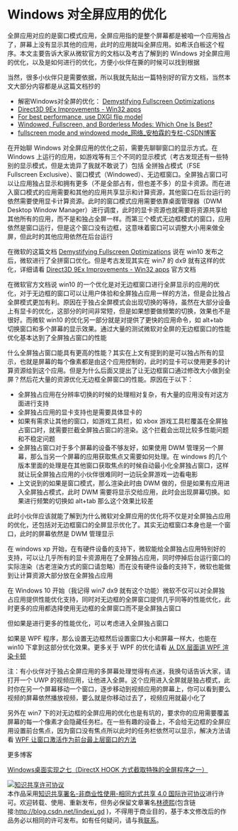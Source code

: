 # Windows 对全屏应用的优化

全屏应用对应的是窗口模式应用，全屏应用指的是整个屏幕都是被咱一个应用独占了，屏幕上没有显示其他的应用，此时的应用就叫全屏应用。如希沃白板这个程序。本文主要告诉大家从微软官方的文档以及考古了解到的 Windows 对全屏应用的优化，以及是如何进行的优化，方便小伙伴在撕的时候可以找到根据

<!--more-->
<!-- 发布 -->

当然，很多小伙伴只是需要依据，所以我就先贴出一篇特别好的官方文档，当然本文大部分内容都是从这篇文档抄的

- 解密Windows对全屏的优化： [Demystifying Fullscreen Optimizations](https://devblogs.microsoft.com/directx/demystifying-full-screen-optimizations/ )
- [Direct3D 9Ex Improvements - Win32 apps](https://docs.microsoft.com/en-us/windows/win32/direct3darticles/direct3d-9ex-improvements )
- [For best performance, use DXGI flip model](https://devblogs.microsoft.com/directx/dxgi-flip-model/ )
- [Windowed, Fullscreen, and Borderless Modes: Which One Is Best?](https://www.makeuseof.com/tag/windowed-fullscreen-borderless-modes/ )
- [fullscreen mode and windowed mode_网络_安柏霖的专栏-CSDN博客](https://blog.csdn.net/toughbro/article/details/82926100 ) 

在开始聊 Windows 对全屏应用的优化之前，需要先聊聊窗口的显示方式。在 Windows 上运行的应用，如游戏等有三个不同的显示模式（考古发现还有一些特别的显示模式，但是太诡异了我就不敢说了）包括 全拼独占模式（FSE Fullscreen Exclusive）、窗口模式（Windowed）、无边框窗口。全屏独占窗口可以让应用独占显示和拥有更多（不是全部占有，但也差不多）的显卡资源。而在进入窗口模式的应用需要和其他的应用共享显示和计算资源，其他窗口在后台运行的依然需要使用显卡计算资源。此时的窗口模式应用需要依靠桌面管理器（DWM Desktop Window Manager）进行调度，此时的显卡资源也就需要将资源共享给其他所有的应用，而不是和独占全屏一样。而第三个模式无边框模式的窗口，应用依然是窗口运行，但是这个窗口没有边框，这意味着窗口可以调整大小用来做全屏，但此时的其他应用依然在后台运行

在微软的这篇文档  [Demystifying Fullscreen Optimizations](https://devblogs.microsoft.com/directx/demystifying-full-screen-optimizations/ ) 说在 win10 发布之后，微软进行了全拼窗口优化。但是考古发现其实在 win7 的 dx9 就有这样的优化，详细请看  [Direct3D 9Ex Improvements - Win32 apps](https://docs.microsoft.com/en-us/windows/win32/direct3darticles/direct3d-9ex-improvements ) 官方文档

在微软官方文档说 win10 的一个优化是对无边框窗口进行全屏显示的应用的优化，对于无边框的窗口可以让用户体验和全屏独占应用一样的方法，但是会比独占全屏模式更加有利。原因在于独占全屏模式会出现切换的等待，虽然在大部分设备上有显卡的优化，这部分的时间非常短，但是如果想要做频繁的切换，效果也不是很好。而微软 win10 的优化另一部分就是对提供了更快的应用命令，如 alt+tab 切换窗口和多个屏幕的显示效果。通过大量的测试微软对全屏的无边框窗口的性能优化基本达到了全屏独占窗口的性能

什么全屏独占窗口能具有更高的性能？其实在上文有提到的是可以独占所有的显示，也就是屏幕的每个像素都是由这个应用控制的，此时的显卡可以使用更多的计算资源给到这个应用。但是为什么后面又提出了让无边框窗口通过修改大小做到全屏？然后花大量的资源优化无边框全屏窗口的性能。原因在于以下：

- 全屏独占应用在分辨率切换的时候的处理相对复杂，有大量的应用没有对这方面进行支持
- 全屏独占应用的显卡支持也是需要具体显卡的
- 如果有需求让其他的窗口，如游戏工具栏，如 xbox 游戏工具栏覆盖在全屏独占窗口时，就需要拦截全屏独占窗口的渲染。这个拦截会出现比较多性能问题和不稳定问题
- 全屏独占窗口对于多个屏幕的设备不够友好，如果使用 DWM 管理另一个屏幕，那么当另一个屏幕的应用获取焦点又需要如何处理。在 windows 的几个版本里面的处理是在其他窗口获取焦点的时候自动最小化全屏独占窗口，这样就让玩全屏独占应用的小伙伴很难同时一边玩全屏游戏一边看电影
- 上文说到的如果是窗口模式，那么渲染此时由 DWM 做的，但是如果有应用进入全屏独占模式，此时 DWM 需要将显示交给应用，此时会出现屏幕切换。如果进行频繁的切换如 alt+tab 那么这个效果比较差

此时小伙伴应该就能了解到为什么微软对全屏应用的优化将不仅是对全屏独占应用的优化，还包括对无边框窗口的全屏显示优化了。其实无边框窗口本身也是一个窗口，此时的屏幕依然是 DWM 管理显示

在 windows xp 开始，在有硬件设备的支持下，微软能给全屏独占应用特别好的支持，可以让几乎所有的显卡资源用在了全屏独占应用，同时停掉后台运行窗口的实际渲染（古老渲染方式的窗口请忽略）而在没有硬件设备的支持下，微软也能做到让计算资源大部分放在全屏独占应用

在 Windows 10 开始（我记得 win7 dx9 就有这个功能）微软不仅可以对全屏独占应用提供性能优化支持，同时对无边框的全屏窗口提供几乎同等的性能优化，此时更多的应用都选择使用无边框的全屏窗口而不是全屏独占窗口

但如果是进行更多的性能优化，可以考虑进入全屏独占窗口

如果是 WPF 程序，那么设置无边框然后设置窗口大小和屏幕一样大，也能在 win10 下拿到这部分优化效果。更多关于 WPF 的优化请看 [从 DX 层面讲 WPF 渲染卡顿](https://blog.lindexi.com/post/%E4%BB%8E-DX-%E5%B1%82%E9%9D%A2%E8%AE%B2-WPF-%E6%B8%B2%E6%9F%93%E5%8D%A1%E9%A1%BF.html )

注：有小伙伴对于独占全屏应用的多屏幕处理觉得有点迷，我换句话告诉大家，请打开一个 UWP 的视频应用，让他进入全屏。这个应用进入全屏就是独占模式，此时你在另一个屏幕移动一个窗口，逐步移动到视频应用的屏幕上，你可以看到要么视频的屏幕依然播放视频，要么就是你移动过去了，视频应用就最小化了

另外在 win7 下的对无边框的全屏应用的优化也是有坑的，要求你的应用需要覆盖屏幕的每一个像素才会隐藏任务栏。在一些有趣的设备上，不会给无边框的全屏应用设置前台焦点，因为窗口没有焦点所以此时的任务栏依然可以显示，解决方法请看 [WPF 让窗口激活作为前台最上层窗口的方法](https://blog.lindexi.com/post/WPF-%E8%AE%A9%E7%AA%97%E5%8F%A3%E6%BF%80%E6%B4%BB%E4%BD%9C%E4%B8%BA%E5%89%8D%E5%8F%B0%E6%9C%80%E4%B8%8A%E5%B1%82%E7%AA%97%E5%8F%A3%E7%9A%84%E6%96%B9%E6%B3%95.html)

更多博客

[Windows桌面实现之七（DirectX HOOK 方式截取特殊的全屏程序之一）](https://blog.csdn.net/fanxiushu/article/details/89363222 )



<a rel="license" href="http://creativecommons.org/licenses/by-nc-sa/4.0/"><img alt="知识共享许可协议" style="border-width:0" src="https://licensebuttons.net/l/by-nc-sa/4.0/88x31.png" /></a><br />本作品采用<a rel="license" href="http://creativecommons.org/licenses/by-nc-sa/4.0/">知识共享署名-非商业性使用-相同方式共享 4.0 国际许可协议</a>进行许可。欢迎转载、使用、重新发布，但务必保留文章署名[林德熙](http://blog.csdn.net/lindexi_gd)(包含链接:http://blog.csdn.net/lindexi_gd )，不得用于商业目的，基于本文修改后的作品务必以相同的许可发布。如有任何疑问，请与我[联系](mailto:lindexi_gd@163.com)。  
